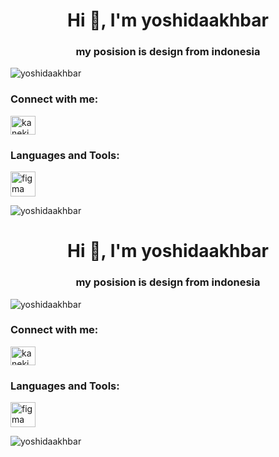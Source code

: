 <h1 align="center">Hi 👋, I'm yoshidaakhbar</h1>
<h3 align="center">my posision is design from indonesia</h3>

<p align="left"> <img src="https://komarev.com/ghpvc/?username=yoshidaakhbar&label=Profile%20views&color=0e75b6&style=flat" alt="yoshidaakhbar" /> </p>

<h3 align="left">Connect with me:</h3>
<p align="left">
<a href="https://instagram.com/kaneki_xie" target="blank"><img align="center" src="https://raw.githubusercontent.com/rahuldkjain/github-profile-readme-generator/master/src/images/icons/Social/instagram.svg" alt="kaneki_xie" height="30" width="40" /></a>
</p>

<h3 align="left">Languages and Tools:</h3>
<p align="left"> <a href="https://www.figma.com/" target="_blank" rel="noreferrer"> <img src="https://www.vectorlogo.zone/logos/figma/figma-icon.svg" alt="figma" width="40" height="40"/> </a> </p>

<p><img align="center" src="https://github-readme-stats.vercel.app/api/top-langs?username=yoshidaakhbar&show_icons=true&locale=en&layout=compact" alt="yoshidaakhbar" /></p>
<h1 align="center">Hi 👋, I'm yoshidaakhbar</h1>
<h3 align="center">my posision is design from indonesia</h3>

<p align="left"> <img src="https://komarev.com/ghpvc/?username=yoshidaakhbar&label=Profile%20views&color=0e75b6&style=flat" alt="yoshidaakhbar" /> </p>

<h3 align="left">Connect with me:</h3>
<p align="left">
<a href="https://instagram.com/kaneki_xie" target="blank"><img align="center" src="https://raw.githubusercontent.com/rahuldkjain/github-profile-readme-generator/master/src/images/icons/Social/instagram.svg" alt="kaneki_xie" height="30" width="40" /></a>
</p>

<h3 align="left">Languages and Tools:</h3>
<p align="left"> <a href="https://www.figma.com/" target="_blank" rel="noreferrer"> <img src="https://www.vectorlogo.zone/logos/figma/figma-icon.svg" alt="figma" width="40" height="40"/> </a> </p>

<p><img align="center" src="https://github-readme-stats.vercel.app/api/top-langs?username=yoshidaakhbar&show_icons=true&locale=en&layout=compact" alt="yoshidaakhbar" /></p>
